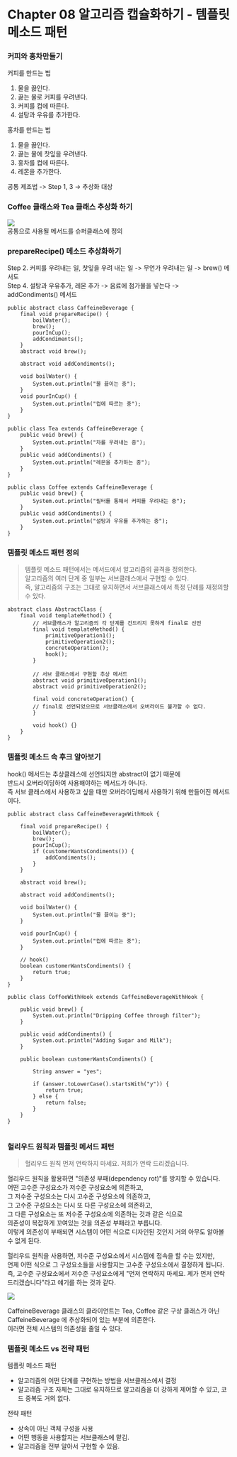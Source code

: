 # Chapter 08 알고리즘 캡슐화하기 - 템플릿 메소드 패턴


### 커피와 홍차만들기
커피를 만드는 법
1. 물을 끓인다.
2. 끓는 물로 커피를 우려낸다.
3. 커피를 컵에 따른다.
4. 설탕과 우유를 추가한다.

홍차를 만드는 법
1. 물을 끓인다.
2. 끓는 물에 찻잎을 우려낸다.
3. 홍차를 컵에 따른다.
4. 레몬을 추가한다.

공통 제조법 -> Step 1, 3 -> 추상화 대상

### Coffee 클래스와 Tea 클래스 추상화 하기
<img src ="https://velog.velcdn.com/images/ljo_0920/post/5590618d-57ca-4137-a2f7-11b6b6bcde92/image.png"><br/> 
공통으로 사용될 메서드를 슈퍼클래스에 정의


### prepareRecipe() 메소드 추상화하기
Step 2. 커피를 우려내는 일, 찻잎을 우려 내는 일 -> 무언가 우려내는 일 -> brew() 메서도  
Step 4. 설탕과 우유추가, 레몬 추가 -> 음료에 첨가물을 넣는다 -> addCondiments() 메서드  

```
public abstract class CaffeineBeverage {
    final void prepareRecipe() {
        boilWater();
        brew();
        pourInCup();
        addCondiments();
    }
    abstract void brew();

    abstract void addCondiments();

    void boilWater() {
        System.out.println("물 끓이는 중");
    }
    void pourInCup() {
        System.out.println("컵에 따르는 중");
    }
}
```

```
public class Tea extends CaffeineBeverage {
    public void brew() {
        System.out.println("차를 우려내는 중");
    }
    public void addCondiments() {
        System.out.println("레몬을 추가하는 중");
    }
}
```
```
public class Coffee extends CaffeineBeverage {
    public void brew() {
        System.out.println("필터를 통해서 커피를 우려내는 중");
    }
    public void addCondiments() {
        System.out.println("설탕과 우유를 추가하는 중");
    }
}
```

### 템플릿 메소드 패턴 정의
> 템플릿 메소드 패턴에서는 메서드에서 알고리즘의 골격을 정의한다.  
알고리즘의 여러 단계 중 일부는 서브클래스에서 구현할 수 있다.  
즉, 알고리즘의 구조는 그대로 유지하면서 서브클래스에서 특정 단례를 재정의할 수 있다.  

```
abstract class AbstractClass {
    final void templateMethod() {
        // 서브클래스가 알고리즘의 각 단계를 건드리지 못하게 final로 선언
        final void templateMethod() {
            primitiveOperation1();
            primitiveOperation2();
            concreteOperation();
            hook();
        }
        
        // 서브 클래스에서 구현할 추상 메서드
        abstract void primitiveOperation1();
        abstract void primitiveOperation2();

        final void concreteOperation() {
        // final로 선언되었으므로 서브클래스에서 오버라이드 불가할 수 없다.
        }
        
        void hook() {}
    }
}
```

### 템플릿 메소드 속 후크 알아보기
hook() 메서드는 추상클래스에 선언되지만 abstract이 없기 때문에  
반드시 오버라이딩하여 사용해야하는 메서드가 아니다.  
즉 서브 클래스에서 사용하고 싶을 때만 오버라이딩해서 사용하기 위해 만들어진 메서드이다.

```
public abstract class CaffeineBeverageWithHook {
 
	final void prepareRecipe() {
		boilWater();
		brew();
		pourInCup();
		if (customerWantsCondiments()) {
			addCondiments();
		}
	}
 
	abstract void brew();
 
	abstract void addCondiments();
 
	void boilWater() {
		System.out.println("물 끓이는 중");
	}
 
	void pourInCup() {
		System.out.println("컵에 따르는 중");
	}
 
    // hook()
	boolean customerWantsCondiments() {
		return true;
	}
}
```
```
public class CoffeeWithHook extends CaffeineBeverageWithHook {
 
	public void brew() {
		System.out.println("Dripping Coffee through filter");
	}
 
	public void addCondiments() {
		System.out.println("Adding Sugar and Milk");
	}
 
	public boolean customerWantsCondiments() {
            
		String answer = "yes";

		if (answer.toLowerCase().startsWith("y")) {
			return true;
		} else {
			return false;
		}
	}
}


```

### 헐리우드 원칙과 템플릿 메서드 패턴
> 헐리우드 원칙 
> 먼저 연락하지 마세요. 저희가 연락 드리겠습니다.

헐리우드 원칙을 활용하면 "의존성 부패(dependency rot)"를 방지할 수 있습니다.   
어떤 고수준 구성요소가 저수준 구성요소에 의존하고,   
그 저수준 구성요소는 다시 고수준 구성요소에 의존하고,   
그 고수준 구성요소는 다시 또 다른 구성요소에 의존하고,  
그 다른 구성요소는 또 저수준 구성요소에 의존하는 것과 같은 식으로   
의존성이 복잡하게 꼬여있는 것을 의존성 부패라고 부릅니다.   
이렇게 의존성이 부패되면 시스템이 어떤 식으로 디자인된 것인지 거의 아무도 알아볼 수 없게 된다.  

헐리우드 원칙을 사용하면, 저수준 구성요소에서 시스템에 접속을 할 수는 있지만,   
언제 어떤 식으로 그 구성요소들을 사용할지는 고수준 구성요소에서 결정하게 됩니다.   
즉, 고수준 구성요소에서 저수준 구성요소에게 "먼저 연락하지 마세요. 제가 먼저 연락 드리겠습니다"라고 얘기를 하는 것과 같다.  


<img src="https://blog.kakaocdn.net/dn/cdmeyd/btrpq8tysx5/MKkIbBy2vUxieNHeqDkB20/img.png"><br/>

CaffeineBeverage 클래스의 클라이언트는 Tea, Coffee 같은 구상 클래스가 아닌 CaffeineBeverage 에 추상화되어 있는 부분에 의존한다.  
이러면 전체 시스템의 의존성을 줄일 수 있다.

### 템플릿 메소드 vs 전략 패턴
템플릿 메소드 패턴
- 알고리즘의 어떤 단계를 구현하는 방법을 서브클래스에서 결정
- 알고리즘 구조 자체는 그대로 유지하므로 알고리즘을 더 강하게 제어할 수 있고, 코드 중복도 거의 없다.

전략 패턴
- 상속이 아닌 객체 구성을 사용
- 어떤 행동을 사용할지는 서브클래스에 맡김.
- 알고리즘을 전부 알아서 구현할 수 있음.
